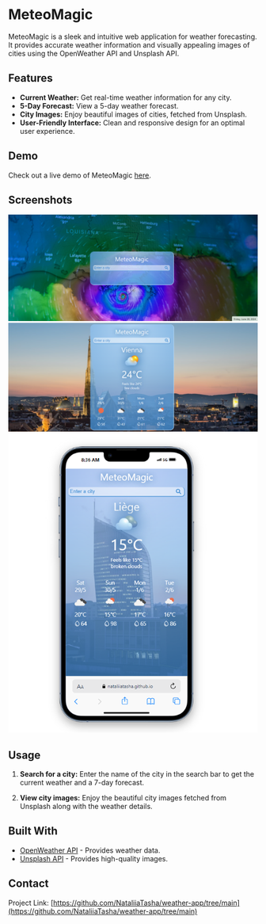 # MeteoMagic

MeteoMagic is a sleek and intuitive web application for weather forecasting. It provides accurate weather information and visually appealing images of cities using the OpenWeather API and Unsplash API.

## Features

- **Current Weather:** Get real-time weather information for any city.
- **5-Day Forecast:** View a 5-day weather forecast.
- **City Images:** Enjoy beautiful images of cities, fetched from Unsplash.
- **User-Friendly Interface:** Clean and responsive design for an optimal user experience.

## Demo

Check out a live demo of MeteoMagic [here](https://nataliiatasha.github.io/weather-app/).

## Screenshots

![Home Page](/assets/images/screenshots/home.png)
![Forecast](/assets/images/screenshots/Screenshot%202024-06-28%20083616.png)
![Mobile](/assets//images//screenshots/mobile.png)

## Usage

1. **Search for a city:**
   Enter the name of the city in the search bar to get the current weather and a 7-day forecast.

2. **View city images:**
   Enjoy the beautiful city images fetched from Unsplash along with the weather details.

## Built With

- [OpenWeather API](https://openweathermap.org/api) - Provides weather data.
- [Unsplash API](https://unsplash.com/developers) - Provides high-quality images.

## Contact

Project Link: [https://github.com/NataliiaTasha/weather-app/tree/main](https://github.com/NataliiaTasha/weather-app/tree/main)
